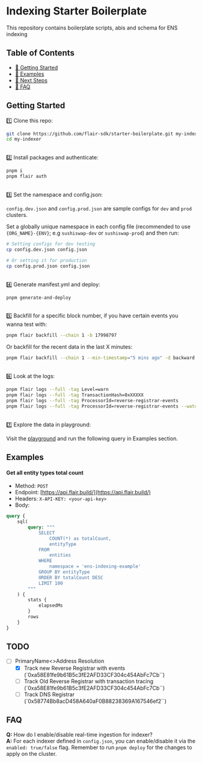 # Indexing Starter Boilerplate

This repository contains boilerplate scripts, abis and schema for ENS indexing

## Table of Contents

- [🏁 Getting Started](#getting-started)
- [💎 Examples](#examples)
- [🚀 Next Steps](#next-steps)
- [🤔 FAQ](#faq)

## Getting Started

1️⃣ Clone this repo:

```bash
git clone https://github.com/flair-sdk/starter-boilerplate.git my-indexer
cd my-indexer
```

<br /> 
2️⃣ Install packages and authenticate:

```bash
pnpm i
pnpm flair auth
```

<br />
3️⃣ Set the namespace and config.json:

`config.dev.json` and `config.prod.json` are sample configs for `dev` and `prod` clusters.

Set a globally unique namespace in each config file (recommended to use `{ORG_NAME}-{ENV}`; e.g `sushiswap-dev` or `sushiswap-prod`) and then run:

```bash
# Setting configs for dev testing
cp config.dev.json config.json

# Or setting it for production
cp config.prod.json config.json
```

<br />
4️⃣ Generate manifest.yml and deploy:

```bash
pnpm generate-and-deploy
```

<br />
5️⃣ Backfill for a specific block number, if you have certain events you wanna test with:

```bash
pnpm flair backfill --chain 1 -b 17998797
```

Or backfill for the recent data in the last X minutes:

```bash
pnpm flair backfill --chain 1 --min-timestamp="5 mins ago" -d backward
```

<br />
6️⃣ Look at the logs:

```bash
pnpm flair logs --full -tag Level=warn
pnpm flair logs --full -tag TransactionHash=0xXXXXX
pnpm flair logs --full -tag ProcessorId=reverse-registrar-events
pnpm flair logs --full -tag ProcessorId=reverse-registrar-events --watch
```

<br />
7️⃣ Explore the data in playground:

Visit the [playground](https://api.flair.build) and run the following query in Examples section.

## Examples

#### Get all entity types total count

- Method: `POST`
- Endpoint: [https://api.flair.build/](https://api.flair.build/)
- Headers: `X-API-KEY: <your-api-key>`
- Body:

```graphql
query {
    sql(
        query: """
            SELECT
                COUNT(*) as totalCount,
                entityType
            FROM
                entities
            WHERE
                namespace = 'ens-indexing-example'
            GROUP BY entityType
            ORDER BY totalCount DESC
            LIMIT 100
        """
    ) {
        stats {
            elapsedMs
        }
        rows
    }
}
```

## TODO

- [ ] PrimaryName<>Address Resolution
  - [x] Track new Reverse Registrar with events (`0xa58E81fe9b61B5c3fE2AFD33CF304c454AbFc7Cb``)
  - [ ] Track Old Reverse Registrar with transaction tracing (`0xa58E81fe9b61B5c3fE2AFD33CF304c454AbFc7Cb``)
  - [ ] Track DNS Registrar (`0x58774Bb8acD458A640aF0B88238369A167546ef2``)

## FAQ

**Q:** How do I enable/disable real-time ingestion for indexer? <br />
**A:** For each indexer defined in `config.json`, you can enable/disable it via the `enabled: true/false` flag. Remember to run `pnpm deploy` for the changes to apply on the cluster. <br/><br />
